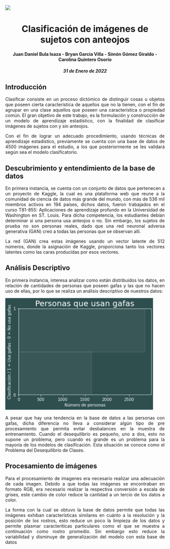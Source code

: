 ![](https://upload.wikimedia.org/wikipedia/commons/5/53/UNAL_Aplicaci%C3%B3n_Medell%C3%ADn.svg)

<center> <h1> Clasificación de imágenes de sujetos con anteojos </h1> </center>
<center> <h4> Juan Daniel Bula Isaza - Bryan Garcia Villa - Simón Gómez Giraldo - Carolina Quintero Osorio </h4> </center>
<center> <h5> 31 de Enero de 2022 </h5> </center>

## Introducción

<p align = "justify"> Clasificar consiste en un proceso dictómico de distinguir cosas u objetos que poseen cierta característica de aquellos que no la tienen, con el fin de agrupar en una clase aquellos que poseen una característica o propiedad común. El gran objetivo de este trabajo, es la formulación y construcción de un modelo de aprendizaje estadístico, con la finalidad de clasificar imágenes de sujetos con y sin anteojos.  </p>

<p align = "justify"> Con el fin de lograr un adecuado procedimiento, usando técnicas de aprendizaje estadístico, previamente se cuenta con una base de datos de 4500 imágenes para el estudio, a los que posteriormente se les validará según sea el modelo clasificatorio. </p>


##  Descubrimiento y entendimiento de la base de datos

<p align = "justify"> En primera instancia, se cuenta con un conjunto de datos que pertenecen a un proyecto de Kaggle, la cual es una plataforma web que reune a la comunidad de ciencia de datos más grande del mundo, con más de 536 mil miembros activos en 194 países, dichos datos, fueron trabajados en el curso T81-855: Aplicaciones de aprendizaje profundo en la Universidad de Washington en ST. Louis. Para dicha competencia, los estudiantes debían determinar si una persona usa anteojos o no. Sin embargo, los sujetos de prueba no son personas reales, dado que una red neuronal adversa generativa (GAN) creó a todas las personas que se observan allí.</p>

<p align = "justify"> La red (GAN) crea estas imágenes usando un vector latente de 512 números, donde la asignación de Kaggle, proporciona tanto los vectores latentes como las caras producidas por esos vectores. </p>


## Análisis Descriptivo


<p align = "justify"> En primera instancia, interesa analizar como están distribuidos los datos, en relación de cantidades de personas que poseen gafas y las que no hacen uso de ellas, por lo que se realiza un análisis descriptivo de nuestros datos: </p>



![graf1](https://github.com/Sigomezgi/Clasificador-de-im-genes/blob/main/graf1.png) 

<p align = "justify"> A pesar que hay una tendencia en la base de datos a las personas con gafas, dicha diferencia no lleva a considerar algún tipo de pre procesamiento que permita evitar desbalances en la muestra de entrenamiento. Cuando el desequilibrio es pequeño, uno a dos, esto no supone un problema, pero cuando es grande es un problema para la mayoría de los modelos de clasificación. Esta situación se conoce como el Problema del Desequilibrio de Clases.  </p>





## Procesamiento de imágenes

<p align = "justify"> Para el procesamiento de imagenes era necesario realizar una adecuación de cada imagen. Debido a que todas las imágenes se encontraban en formato RGB, era necesario realizar la respectiva conversión a escala de grises, este cambio de color reduce la cantidad a un tercio de los datos a color.</p>
<p align = "justify"> La forma con la cual se obtuvo la base de datos permite que todas las imágenes exhiban características similares en cuánto a la resolución y la posición de los rostros, esto reduce un poco la limpieza de los datos y permite plasmar caracteriticas particulares como el que se muestra a continuación como rostro promedio. Sin embargo esto reduce la variabilidad y disminuye de generalización del modelo con esta base de datos</p>



